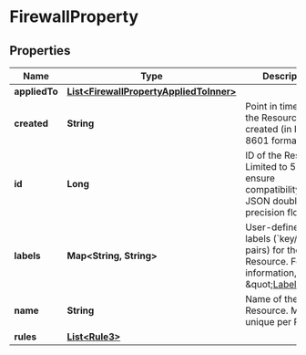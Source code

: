 

# FirewallProperty


## Properties

| Name | Type | Description | Notes |
|------------ | ------------- | ------------- | -------------|
|**appliedTo** | [**List&lt;FirewallPropertyAppliedToInner&gt;**](FirewallPropertyAppliedToInner.md) |  |  |
|**created** | **String** | Point in time when the Resource was created (in ISO-8601 format). |  |
|**id** | **Long** | ID of the Resource. Limited to 52 bits to ensure compatibility with JSON double precision floats.  |  |
|**labels** | **Map&lt;String, String&gt;** | User-defined labels (&#x60;key/value&#x60; pairs) for the Resource. For more information, see \&quot;[Labels](https://docs.hetzner.cloud)\&quot;.  |  [optional] |
|**name** | **String** | Name of the Resource. Must be unique per Project. |  |
|**rules** | [**List&lt;Rule3&gt;**](Rule3.md) |  |  |



